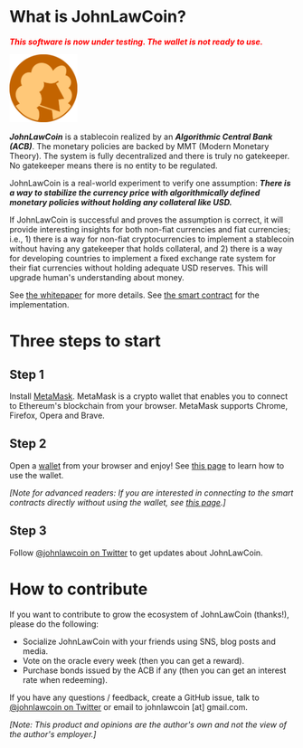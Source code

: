 # What is JohnLawCoin?

<span style="color: red;">***This software is now under testing. The wallet is not ready to use.***</span>

<img src="./docs/logo.png" width=120px>

***JohnLawCoin*** is a stablecoin realized by an ***Algorithmic Central Bank (ACB)***. The monetary policies are backed by MMT (Modern Monetary Theory). The system is fully decentralized and there is truly no gatekeeper. No gatekeeper means there is no entity to be regulated.

JohnLawCoin is a real-world experiment to verify one assumption: ***There is a way to stabilize the currency price with algorithmically defined monetary policies without holding any collateral like USD.***

If JohnLawCoin is successful and proves the assumption is correct, it will provide interesting insights for both non-fiat currencies and fiat currencies; i.e., 1) there is a way for non-fiat cryptocurrencies to implement a stablecoin without having any gatekeeper that holds collateral, and 2) there is a way for developing countries to implement a fixed exchange rate system for their fiat currencies without holding adequate USD reserves. This will upgrade human's understanding about money.

See [the whitepaper](./docs/whitepaper.pdf) for more details. See [the smart contract](./contracts/JohnLawCoin.sol) for the implementation.

# Three steps to start

## Step 1

Install [MetaMask](https://metamask.io/). MetaMask is a crypto wallet that enables you to connect to Ethereum's blockchain from your browser. MetaMask supports Chrome, Firefox, Opera and Brave.

## Step 2

Open a [wallet](https://xharaken.github.io/john-law-coin/wallet/wallet.html) from your browser and enjoy! See [this page](./HowToUseWallet.md) to learn how to use the wallet.

*[Note for advanced readers: If you are interested in connecting to the smart contracts directly without using the wallet, see [this page](./HowToUseConsole.md).]*

## Step 3

Follow [@johnlawcoin on Twitter](https://twitter.com/johnlawcoin) to get updates about JohnLawCoin.

# How to contribute

If you want to contribute to grow the ecosystem of JohnLawCoin (thanks!), please do the following:

* Socialize JohnLawCoin with your friends using SNS, blog posts and media.
* Vote on the oracle every week (then you can get a reward).
* Purchase bonds issued by the ACB if any (then you can get an interest rate when redeeming).

If you have any questions / feedback, create a GitHub issue, talk to [@johnlawcoin on Twitter](https://twitter.com/johnlawcoin) or email to johnlawcoin [at] gmail.com.

*[Note: This product and opinions are the author's own and not the view of the author's employer.]*

